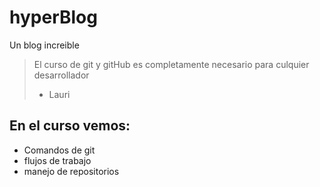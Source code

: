 # hyperBlog
Un blog increible 
> El curso de git y gitHub es completamente necesario para culquier desarrollador
> - Lauri

## En el curso vemos:
* Comandos de git
* flujos de trabajo
* manejo de repositorios
